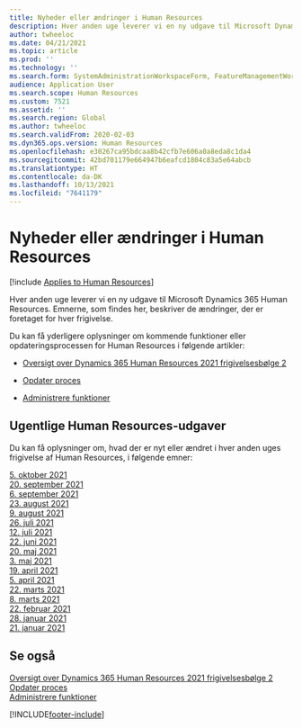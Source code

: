 ```yaml
---
title: Nyheder eller ændringer i Human Resources
description: Hver anden uge leverer vi en ny udgave til Microsoft Dynamics 365 Human Resources. Emnerne, som findes her, beskriver de ændringer, der er foretaget hver uge.
author: twheeloc
ms.date: 04/21/2021
ms.topic: article
ms.prod: ''
ms.technology: ''
ms.search.form: SystemAdministrationWorkspaceForm, FeatureManagementWorkspace
audience: Application User
ms.search.scope: Human Resources
ms.custom: 7521
ms.assetid: ''
ms.search.region: Global
ms.author: twheeloc
ms.search.validFrom: 2020-02-03
ms.dyn365.ops.version: Human Resources
ms.openlocfilehash: e30267ca95bdcaa8b42cfb7e606a0a8eda8c1da4
ms.sourcegitcommit: 42bd701179e664947b6eafcd1804c83a5e64abcb
ms.translationtype: HT
ms.contentlocale: da-DK
ms.lasthandoff: 10/13/2021
ms.locfileid: "7641179"
---
```

# <a name="whats-new-or-changed-in-human-resources"></a>Nyheder eller ændringer i Human Resources

[!include [Applies to Human Resources](../includes/applies-to-hr.md)]

Hver anden uge leverer vi en ny udgave til Microsoft Dynamics 365 Human Resources. Emnerne, som findes her, beskriver de ændringer, der er foretaget for hver frigivelse.

Du kan få yderligere oplysninger om kommende funktioner eller opdateringsprocessen for Human Resources i følgende artikler: 

- [Oversigt over Dynamics 365 Human Resources 2021 frigivelsesbølge 2](/dynamics365-release-plan/2021wave2/human-resources/dynamics365-human-resources/)

- [Opdater proces](hr-admin-setup-update-process.md)

- [Administrere funktioner](hr-admin-manage-features.md)

## <a name="human-resources-weekly-releases"></a>Ugentlige Human Resources-udgaver

Du kan få oplysninger om, hvad der er nyt eller ændret i hver anden uges frigivelse af Human Resources, i følgende emner:

[5. oktober 2021](hr-whats-new-2021-10-04.md)</br>
[20. september 2021](hr-whats-new-2021-09-20.md)</br>
[6. september 2021](hr-whats-new-2021-09-06.md)</br>
[23. august 2021](hr-whats-new-2021-08-23.md)</br>
[9. august 2021](hr-whats-new-2021-08-09.md)</br>
[26. juli 2021](hr-whats-new-2021-07-26.md)</br>
[12. juli 2021](hr-whats-new-2021-07-12.md)</br>
[22. juni 2021](hr-whats-new-2021-06-22.md)</br>
[20. maj 2021](hr-whats-new-2021-05-20.md)</br>
[3. maj 2021](hr-whats-new-2021-05-03.md)</br>
[19. april 2021](hr-whats-new-2021-04-19.md)</br>
[5. april 2021](hr-whats-new-2021-04-05.md)</br>
[22. marts 2021](hr-whats-new-2021-03-22.md)</br>
[8. marts 2021](hr-whats-new-2021-03-08.md)</br>
[22. februar 2021](hr-whats-new-2021-02-22.md)</br>
[28. januar 2021](hr-whats-new-2021-01-28.md)</br>
[21. januar 2021](hr-whats-new-2021-01-21.md)</br>



## <a name="see-also"></a>Se også

[Oversigt over Dynamics 365 Human Resources 2021 frigivelsesbølge 2](/dynamics365-release-plan/2021wave2/human-resources/dynamics365-human-resources/)</br>
[Opdater proces](hr-admin-setup-update-process.md)</br>
[Administrere funktioner](hr-admin-manage-features.md)


[!INCLUDE[footer-include](../includes/footer-banner.md)]
